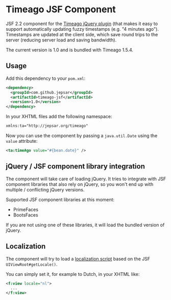 # Timeago JSF Component

JSF 2.2 component for the [Timeago jQuery plugin](https://github.com/rmm5t/jquery-timeago) (that makes it easy to
support automatically updating fuzzy timestamps (e.g. "4 minutes ago"). Timestamps are updated at the client side, which
save round trips to the server (reducing server load and saving bandwidth).

The current version is 1.0 and is bundled with Timeago 1.5.4.

## Usage

Add this dependency to your `pom.xml`:

````xml
<dependency>
  <groupId>com.github.jepsar</groupId>
  <artifactId>timeago-jsf</artifactId>
  <version>1.0</version>
</dependency>
````

In your XHTML files add the following namespace:

````xml
xmlns:ta="http://jepsar.org/timeago"
````

Now you can use the component by passing a `java.util.Date` using the `value` attribute:

````xml
<ta:timeAgo value="#{bean.date}" />
````

## jQuery / JSF component library integration

The component will take care of loading jQuery. It tries to integrate with JSF component libraries that also rely on
jQuery, so you won't end up with multiple / conflicting jQuery versions.

Supported JSF component libraries at this moment:

* PrimeFaces
* BootsFaces

If you are not using one of these libraries, it will load the bundled version of jQuery.

## Localization

The component will try to load a [localization script](tree/master/src/main/resources/META-INF/resources/jepsar/locale)
based on the JSF `UIViewRoot#getLocale()`.

You can simply set it, for example to Dutch, in your XHTML like:

````xml
<f:view locale="nl">
  ...
</f:view>
````
